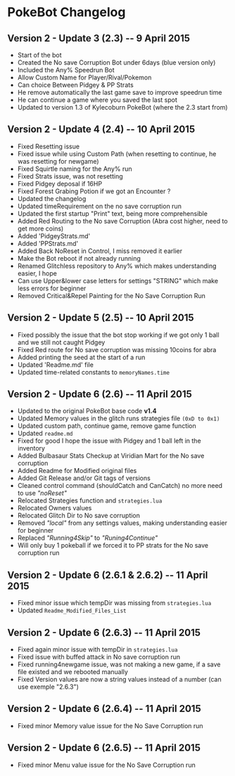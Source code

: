 # PokeBot Changelog

## Version 2 - Update 3 (2.3) -- 9 April 2015
* Start of the bot
* Created the No save Corruption Bot under 6days (blue version only)
* Included the Any% Speedrun Bot
* Allow Custom Name for Player/Rival/Pokemon
* Can choice Between Pidgey & PP Strats
* He remove automatically the last game save to improve speedrun time
* He can continue a game where you saved the last spot
* Updated to version 1.3 of Kylecoburn PokeBot (where the 2.3 start from)

## Version 2 - Update 4 (2.4) -- 10 April 2015
* Fixed Resetting issue
* Fixed issue while using Custom Path (when resetting to continue, he was resetting for newgame)
* Fixed Squirtle naming for the Any% run
* Fixed Strats issue, was not resetting
* Fixed Pidgey deposal if 16HP
* Fixed Forest Grabing Potion if we got an Encounter ?
* Updated the changelog
* Updated timeRequirement on the no save corruption run
* Updated the first startup "Print" text, being more comprehensible
* Added Red Routing to the No save Corruption (Abra cost higher, need to get more coins)
* Added 'PidgeyStrats.md'
* Added 'PPStrats.md'
* Added Back NoReset in Control, I miss removed it earlier
* Make the Bot reboot if not already running
* Renamed Glitchless repository to Any% which makes understanding easier, I hope
* Can use Upper&lower case letters for settings "STRING" which make less errors for beginner
* Removed Critical&Repel Painting for the No Save Corruption Run

## Version 2 - Update 5 (2.5) -- 10 April 2015
* Fixed possibly the issue that the bot stop working if we got only 1 ball and we still not caught Pidgey
* Fixed Red route for No save corruption was missing 10coins for abra
* Added printing the seed at the start of a run
* Updated 'Readme.md' file
* Updated time-related constants to `memoryNames.time`

## Version 2 - Update 6 (2.6) -- 11 April 2015
* Updated to the original PokeBot base code **v1.4**
* Updated Memory values in the glitch runs strategies file `(0xD to 0x1)`
* Updated custom path, continue game, remove game function
* Updated `readme.md`
* Fixed for good I hope the issue with Pidgey and 1 ball left in the inventory
* Added Bulbasaur Stats Checkup at Viridian Mart for the No save corruption
* Added Readme for Modified original files
* Added Git Release and/or Git tags of versions
* Cleaned control command (shouldCatch and CanCatch) no more need to use *"noReset"*
* Relocated Strategies function and `strategies.lua`
* Relocated Owners values
* Relocated Glitch Dir to No save corruption
* Removed *"local"* from any settings values, making understanding easier for beginner
* Replaced *"Running4Skip"* to *"Runing4Continue"*
* Will only buy 1 pokeball if we forced it to PP strats for the No save corruption run

## Version 2 - Update 6 (2.6.1 & 2.6.2) -- 11 April 2015
* Fixed minor issue which tempDir was missing from `strategies.lua`
* Updated `Readme_Modified_Files_List`

## Version 2 - Update 6 (2.6.3) -- 11 April 2015
* Fixed again minor issue with tempDir in `strategies.lua`
* Fixed issue with buffed attack in No save corruption run
* Fixed running4newgame issue, was not making a new game, if a save file existed and we rebooted manually
* Fixed Version values are now a string values instead of a number (can use exemple "2.6.3")

## Version 2 - Update 6 (2.6.4) -- 11 April 2015
* Fixed minor Memory value issue for the No Save Corruption run

## Version 2 - Update 6 (2.6.5) -- 11 April 2015
* Fixed minor Menu value issue for the No Save Corruption run
